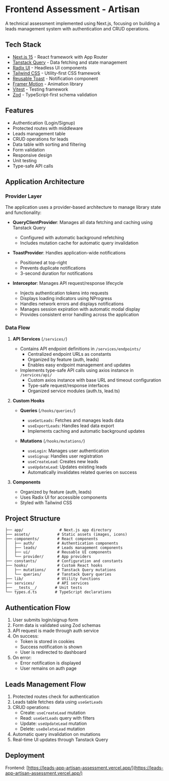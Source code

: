 # Frontend Assessment - Artisan

A technical assessment implemented using Next.js, focusing on building a leads management system with authentication and CRUD operations.

## Tech Stack

- [Next.js 15](https://nextjs.org/) - React framework with App Router
- [Tanstack Query](https://tanstack.com/query/latest) - Data fetching and state management
- [Radix UI](https://www.radix-ui.com/) - Headless UI components
- [Tailwind CSS](https://tailwindcss.com/) - Utility-first CSS framework
- [Reusable Toast](https://reusables.vercel.app/docs/components/notify) - Notification component
- [Framer Motion](https://www.framer.com/motion/) - Animation library
- [Vitest](https://vitest.dev/) - Testing framework
- [Zod](https://zod.dev/) - TypeScript-first schema validation

## Features

- Authentication (Login/Signup)
- Protected routes with middleware
- Leads management table
- CRUD operations for leads
- Data table with sorting and filtering
- Form validation
- Responsive design
- Unit testing
- Type-safe API calls

## Application Architecture

### Provider Layer

The application uses a provider-based architecture to manage library state and functionality:

- **QueryClientProvider**: Manages all data fetching and caching using Tanstack Query

  - Configured with automatic background refetching
  - Includes mutation cache for automatic query invalidation

- **ToastProvider**: Handles application-wide notifications

  - Positioned at top-right
  - Prevents duplicate notifications
  - 3-second duration for notifications

- **Interceptor**: Manages API request/response lifecycle
  - Injects authentication tokens into requests
  - Displays loading indicators using NProgress
  - Handles network errors and displays notifications
  - Manages session expiration with automatic modal display
  - Provides consistent error handling across the application

### Data Flow

1. **API Services** (`/services/`)

   - Contains API endpoint definitions in `/services/endpoints/`
     - Centralized endpoint URLs as constants
     - Organized by feature (auth, leads)
     - Enables easy endpoint management and updates
   - Implements type-safe API calls using axios instance in `/services/api/`
     - Custom axios instance with base URL and timeout configuration
     - Type-safe request/response interfaces
     - Organized service modules (auth.ts, lead.ts)

2. **Custom Hooks**

   - **Queries** (`/hooks/queries/`)

     - `useGetLeads`: Fetches and manages leads data
     - `useExportLeads`: Handles lead data export
     - Implements caching and automatic background updates

   - **Mutations** (`/hooks/mutations/`)
     - `useLogin`: Manages user authentication
     - `useSignup`: Handles user registration
     - `useCreateLead`: Creates new leads
     - `useUpdateLead`: Updates existing leads
     - Automatically invalidates related queries on success

3. **Components**
   - Organized by feature (auth, leads)
   - Uses Radix UI for accessible components
   - Styled with Tailwind CSS

## Project Structure

```
├── app/                # Next.js app directory
├── assets/            # Static assets (images, icons)
├── components/        # React components
│   ├── auth/          # Authentication components
│   ├── leads/         # Leads management components
│   ├── ui/            # Reusable UI components
│   └── provider/      # App providers
├── constants/         # Configuration and constants
├── hooks/             # Custom React hooks
│   ├── mutations/     # Tanstack Query mutations
│   └── queries/       # Tanstack Query queries
├── lib/               # Utility functions
├── services/          # API services
├── __tests__/        # Unit tests
└── types.d.ts        # TypeScript declarations
```

## Authentication Flow

1. User submits login/signup form
2. Form data is validated using Zod schemas
3. API request is made through auth service
4. On success:
   - Token is stored in cookies
   - Success notification is shown
   - User is redirected to dashboard
5. On error:
   - Error notification is displayed
   - User remains on auth page

## Leads Management Flow

1. Protected routes check for authentication
2. Leads table fetches data using `useGetLeads`
3. CRUD operations:
   - Create: `useCreateLead` mutation
   - Read: `useGetLeads` query with filters
   - Update: `useUpdateLead` mutation
   - Delete: `useDeleteLead` mutation
4. Automatic query invalidation on mutations
5. Real-time UI updates through Tanstack Query


## Deployment

Frontend: [https://leads-app-artisan-assessment.vercel.app/](https://leads-app-artisan-assessment.vercel.app/)